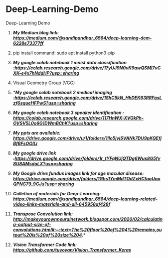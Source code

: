 # Deep-Learning-Demo
Deep-Learning Demo

1. ***My Medium blog link: https://medium.com/@sandipandhar_6564/deep-learning-dem-6228e73377ff***
2. pip install command: sudo apt install python3-pip
3. ***My google colab notebook 1 mnist data classification :https://colab.research.google.com/drive/17yUJ9N0vK9awQSMl7vCXK-e4x7hNddHP?usp=sharing***
4. Visual Geometry Group (VGG)
5. ****My google colab notebook 2 medical imaging :https://colab.research.google.com/drive/1ShC5kN_HhDEK63RRFqsLzf6squeHFPwS?usp=sharing***
6. ***My google colab notebook 3 speaker identification : https://colab.research.google.com/drive/117HnWX-XVGkPh-OVSV5L0o6G1DWmBChK?usp=sharing***
7. ***My ppts are available: https://drive.google.com/drive/u/1/folders/1IIo5jvjSVANk7DU9pKQEfjBfBFsOOILi***
8. ***My google drive link :https://drive.google.com/drive/folders/1r_tYFqNUjQTDg6Wus8G5fv8U8AMsdaLX?usp=sharing***
9. ***My Google drive fundus images link for age macular disease: https://drive.google.com/drive/folders/1Ghs1YmMdTOdZxHCfaqUaoQPNG79_9GJu?usp=sharing***
10. ***Colletion of materials for Deep-Learning: https://medium.com/@sandipandhar_6564/deep-learning-related-video-links-materials-and-all-645958af428f***

11. ***Transpose Convolution link: http://makeyourownneuralnetwork.blogspot.com/2020/02/calculating-output-size-of-convolutions.html#:~:text=The%20floor%20of%204%20remains,output%20is%20of%20size%204.****

12. ***Vision Transformer Code link: https://github.com/tuvovan/Vision_Transformer_Keras***

